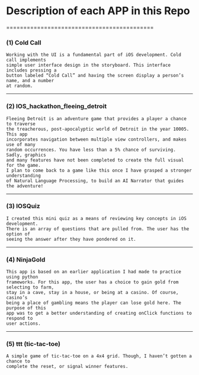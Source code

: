 # Description of each APP in this Repo
===========================================

### (1) Cold Call
	Working with the UI is a fundamental part of iOS development. Cold call implements 
	simple user interface design in the storyboard. This interface includes pressing a 
	button labeled “Cold Call” and having the screen display a person’s name, and a number 
	at random.
---
### (2) IOS_hackathon_fleeing_detroit
	Fleeing Detroit is an adventure game that provides a player a chance to traverse 
	the treacherous, post-apocalyptic world of Detroit in the year 10005. This app 
	incorporates navigation between multiple view controllers, and makes use of many 
	random occurrences. You have less than a 5% chance of surviving. Sadly, graphics 
	and many features have not been completed to create the full visual for the game. 
	I plan to come back to a game like this once I have grasped a stronger understanding 
	of Natural Language Processing, to build an AI Narrator that guides the adventure! 
---
### (3) IOSQuiz
	I created this mini quiz as a means of reviewing key concepts in iOS development. 
	There is an array of questions that are pulled from. The user has the option of 
	seeing the answer after they have pondered on it.  
---
### (4) NinjaGold
	This app is based on an earlier application I had made to practice using python 
	frameworks. For this app, the user has a choice to gain gold from selecting to farm, 
	stay in a cave, stay in a house, or being at a casino. Of course, casino’s 
	being a place of gambling means the player can lose gold here. The purpose of this 
	app was to get a better understanding of creating onClick functions to respond to 
	user actions. 
---
### (5) ttt (tic-tac-toe)
	A simple game of tic-tac-toe on a 4x4 grid. Though, I haven’t gotten a chance to 
	complete the reset, or signal winner features. 
 
